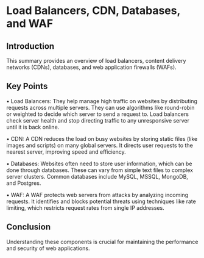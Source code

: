 # Load Balancers, CDN, Databases, and WAF 

## Introduction 
This summary provides an overview of load balancers, content delivery networks (CDNs), databases, and web application firewalls (WAFs). 

## Key Points 

• Load Balancers: They help manage high traffic on websites by distributing requests across multiple servers. They can use algorithms like round-robin or weighted to decide which server to send a request to. Load balancers check server health and stop directing traffic to any unresponsive server until it is back online. 

• CDN: A CDN reduces the load on busy websites by storing static files (like images and scripts) on many global servers. It directs user requests to the nearest server, improving speed and efficiency. 

• Databases: Websites often need to store user information, which can be done through databases. These can vary from simple text files to complex server clusters. Common databases include MySQL, MSSQL, MongoDB, and Postgres. 

• WAF: A WAF protects web servers from attacks by analyzing incoming requests. It identifies and blocks potential threats using techniques like rate limiting, which restricts request rates from single IP addresses. 

## Conclusion 
Understanding these components is crucial for maintaining the performance and security of web applications.